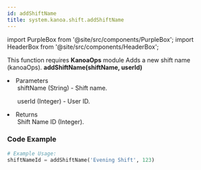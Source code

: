 ```yaml
---
id: addShiftName
title: system.kanoa.shift.addShiftName
---
```


import PurpleBox from '@site/src/components/PurpleBox';
import HeaderBox from '@site/src/components/HeaderBox';

<PurpleBox>This function requires <b>KanoaOps</b> module</PurpleBox>
<HeaderBox header="Description">Adds a new shift name (kanoaOps).</HeaderBox>
<HeaderBox header="Syntax">
    <b>addShiftName(shiftName, userId)</b>
    <li>Parameters <br />
        <ul>shiftName (String) - Shift name.</ul>
        <ul>userId (Integer) - User ID.</ul>
    </li>
    <li>Returns <br />
        <ul>Shift Name ID (Integer).</ul>
    </li>
</HeaderBox>

### Code Example

```python
# Example Usage:
shiftNameId = addShiftName('Evening Shift', 123)

